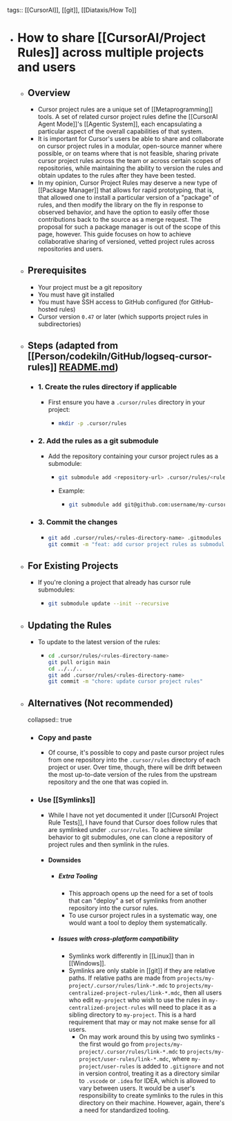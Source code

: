 tags:: [[CursorAI]], [[git]], [[Diataxis/How To]]

- # How to share [[CursorAI/Project Rules]] across multiple projects and users
	- ## Overview
		- Cursor project rules are a unique set of [[Metaprogramming]] tools. A set of related cursor project rules define the [[CursorAI Agent Mode]]'s [[Agentic System]], each encapsulating a particular aspect of the overall capabilities of that system.
		- It is important for Cursor's users be able to share and collaborate on cursor project rules in a modular, open-source manner where possible, or on teams where that is not feasible, sharing private cursor project rules across the team or across certain scopes of repositories, while maintaining the ability to version the rules and obtain updates to the rules after they have been tested.
		- In my opinion, Cursor Project Rules may deserve a new type of  [[Package Manager]] that allows for rapid prototyping, that is, that allowed one to install a particular version of a "package" of rules, and then modify the library on the fly in response to observed behavior, and have the option to easily offer those contributions back to the source as a merge request. The proposal for such a package manager is out of the scope of this page, however. This guide focuses on how to achieve collaborative sharing of versioned, vetted project rules across repositories and users.
	- ## Prerequisites
		- Your project must be a git repository
		- You must have git installed
		- You must have SSH access to GitHub configured (for GitHub-hosted rules)
		- Cursor version `0.47` or later (which supports project rules in subdirectories)
	- ## Steps (adapted from [[Person/codekiln/GitHub/logseq-cursor-rules]] [README.md](https://github.com/codekiln/logseq-cursor-rules))
		- ### 1. Create the rules directory if applicable
			- First ensure you have a `.cursor/rules` directory in your project:
				- ```bash
				  mkdir -p .cursor/rules
				  ```
		- ### 2. Add the rules as a git submodule
			- Add the repository containing your cursor project rules as a submodule:
				- ```bash
				  git submodule add <repository-url> .cursor/rules/<rules-directory-name>
				  ```
				- Example:
					- ```bash
					  git submodule add git@github.com:username/my-cursor-rules.git .cursor/rules/my-cursor-rules
					  ```
		- ### 3. Commit the changes
			- ```bash
			  git add .cursor/rules/<rules-directory-name> .gitmodules
			  git commit -m "feat: add cursor project rules as submodule"
			  ```
	- ## For Existing Projects
		- If you're cloning a project that already has cursor rule submodules:
			- ```bash
			  git submodule update --init --recursive
			  ```
	- ## Updating the Rules
		- To update to the latest version of the rules:
			- ```bash
			  cd .cursor/rules/<rules-directory-name>
			  git pull origin main
			  cd ../../..
			  git add .cursor/rules/<rules-directory-name>
			  git commit -m "chore: update cursor project rules"
			  ```
	- ## Alternatives (Not recommended)
	  collapsed:: true
		- ### Copy and paste
			- Of course, it's possible to copy and paste cursor project rules from one repository into the `.cursor/rules` directory of each project or user. Over time, though, there will be drift between the most up-to-date version of the rules from the upstream repository and the one that was copied in.
		- ### Use [[Symlinks]]
			- While I have not yet documented it under [[CursorAI Project Rule Tests]], I have found that Cursor does follow rules that are symlinked under `.cursor/rules`. To achieve similar behavior to git submodules, one can clone a repository of project rules and then symlink in the rules.
			- #### Downsides
				- ##### Extra Tooling
					- This approach opens up the need for a set of tools that can "deploy" a set of symlinks from another repository into the cursor rules.
					- To use cursor project rules in a systematic way, one would want a tool to deploy them systematically.
				- ##### Issues with cross-platform compatibility
					- Symlinks work differently in [[Linux]] than in [[Windows]].
					- Symlinks are only stable in [[git]] if they are relative paths. If relative paths are made from `projects/my-project/.cursor/rules/link-*.mdc` to `projects/my-centralized-project-rules/link-*.mdc`, then all users who edit `my-project` who wish to use the rules in `my-centralized-project-rules` will need to place it as a sibling directory to  `my-project`. This is a hard requirement that may or may not make sense for all users.
						- On may work around this by using two symlinks - the first would go from `projects/my-project/.cursor/rules/link-*.mdc` to `projects/my-project/user-rules/link-*.mdc`, where `my-project/user-rules` is added to `.gitignore` and not in version control, treating it as a directory similar to `.vscode` or `.idea` for IDEA, which is allowed to vary between users. It would be a user's responsibility to create symlinks to the rules in this directory on their machine. However, again, there's a need for standardized tooling.